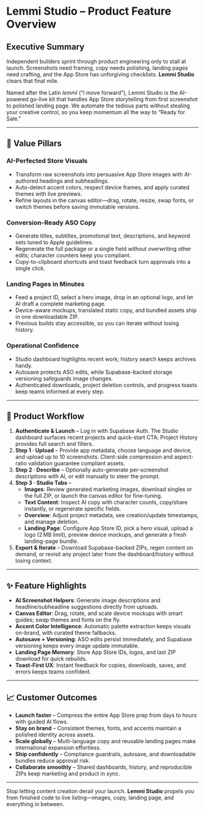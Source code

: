 # Lemmi Studio – Product Feature Overview

## Executive Summary

Independent builders sprint through product engineering only to stall at launch. Screenshots need framing, copy needs polishing, landing pages need crafting, and the App Store has unforgiving checklists. **Lemmi Studio** clears that final mile.

Named after the Latin *lemmī* (“I move forward”), Lemmi Studio is the AI-powered go-live kit that handles App Store storytelling from first screenshot to polished landing page. We automate the tedious parts without stealing your creative control, so you keep momentum all the way to “Ready for Sale.”

---

## 🎯 Value Pillars

### AI-Perfected Store Visuals
- Transform raw screenshots into persuasive App Store images with AI-authored headings and subheadings.
- Auto-detect accent colors, respect device frames, and apply curated themes with live previews.
- Refine layouts in the canvas editor—drag, rotate, resize, swap fonts, or switch themes before saving immutable versions.

### Conversion-Ready ASO Copy
- Generate titles, subtitles, promotional text, descriptions, and keyword sets tuned to Apple guidelines.
- Regenerate the full package or a single field without overwriting other edits; character counters keep you compliant.
- Copy-to-clipboard shortcuts and toast feedback turn approvals into a single click.

### Landing Pages in Minutes
- Feed a project ID, select a hero image, drop in an optional logo, and let AI draft a complete marketing page.
- Device-aware mockups, translated static copy, and bundled assets ship in one downloadable ZIP.
- Previous builds stay accessible, so you can iterate without losing history.

### Operational Confidence
- Studio dashboard highlights recent work; history search keeps archives handy.
- Autosave protects ASO edits, while Supabase-backed storage versioning safeguards image changes.
- Authenticated downloads, project deletion controls, and progress toasts keep teams informed at every step.

---

## 🔄 Product Workflow

1. **Authenticate & Launch** – Log in with Supabase Auth. The Studio dashboard surfaces recent projects and quick-start CTA; Project History provides full search and filters.
2. **Step 1 · Upload** – Provide app metadata, choose language and device, and upload up to 10 screenshots. Client-side compression and aspect-ratio validation guarantee compliant assets.
3. **Step 2 · Describe** – Optionally auto-generate per-screenshot descriptions with AI, or edit manually to steer the prompt.
4. **Step 3 · Studio Tabs** –
	- **Images**: Review generated marketing images, download singles or the full ZIP, or launch the canvas editor for fine-tuning.
	- **Text Content**: Inspect AI copy with character counts, copy/share instantly, or regenerate specific fields.
	- **Overview**: Adjust project metadata, see creation/update timestamps, and manage deletion.
	- **Landing Page**: Configure App Store ID, pick a hero visual, upload a logo (2 MB limit), preview device mockups, and generate a fresh landing-page bundle.
5. **Export & Iterate** – Download Supabase-backed ZIPs, regen content on demand, or revisit any project later from the dashboard/history without losing context.

---

## ✨ Feature Highlights

- **AI Screenshot Helpers**: Generate image descriptions and headline/subheadline suggestions directly from uploads.
- **Canvas Editor**: Drag, rotate, and scale device mockups with smart guides; swap themes and fonts on the fly.
- **Accent Color Intelligence**: Automatic palette extraction keeps visuals on-brand, with curated theme fallbacks.
- **Autosave + Versioning**: ASO edits persist immediately, and Supabase versioning keeps every image update immutable.
- **Landing Page Memory**: Store App Store IDs, logos, and last ZIP download for quick rebuilds.
- **Toast-First UX**: Instant feedback for copies, downloads, saves, and errors keeps teams confident.

---

## 📈 Customer Outcomes

- **Launch faster** – Compress the entire App Store prep from days to hours with guided AI flows.
- **Stay on brand** – Consistent themes, fonts, and accents maintain a polished identity across assets.
- **Scale globally** – Multi-language copy and reusable landing pages make international expansion effortless.
- **Ship confidently** – Compliance guardrails, autosave, and downloadable bundles reduce approval risk.
- **Collaborate smoothly** – Shared dashboards, history, and reproducible ZIPs keep marketing and product in sync.

---

Stop letting content creation derail your launch. **Lemmi Studio** propels you from finished code to live listing—images, copy, landing page, and everything in between.